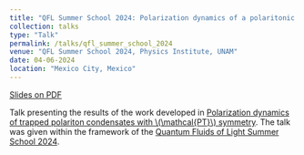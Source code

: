 ```yaml
---
title: "QFL Summer School 2024: Polarization dynamics of a polaritonic condensates with PT symmetry"
collection: talks
type: "Talk"
permalink: /talks/qfl_summer_school_2024
venue: "QFL Summer School 2024, Physics Institute, UNAM"
date: 04-06-2024
location: "Mexico City, Mexico"
---
```


[Slides on PDF](http://jesan-velazquez-resendiz.github.io/files/slides_qfl_summer_school_2024.pdf)

Talk presenting the results of the work developed in [Polarization dynamics of trapped polariton condensates with \\(\mathcal{PT}\\) symmetry](https://journals.aps.org/prb/abstract/10.1103/PhysRevB.109.085312). The talk was given within the framework of the [Quantum Fluids of Light Summer School 2024](https://sites.google.com/ciencias.unam.mx/etic-tlahuilli/etic-tlahuilli-summer-school/speakers?authuser=0).
